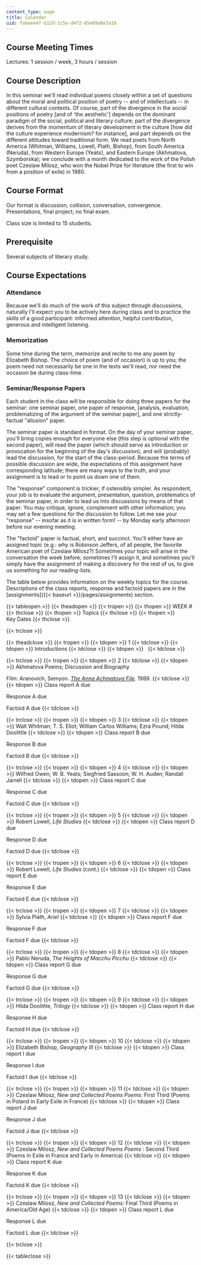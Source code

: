 ```yaml
---
content_type: page
title: Calendar
uid: fabeee4f-b12d-1c5e-d472-85e09a8e7a10
---
```


Course Meeting Times
--------------------

Lectures: 1 session / week, 3 hours / session

Course Description
------------------

In this seminar we'll read individual poems closely within a set of questions about the moral and political position of poetry -- and of intellectuals -- in different cultural contexts. Of course, part of the divergence in the social positions of poetry \[and of 'the aesthetic'\] depends on the dominant paradigm of the social, political and literary culture; part of the divergence derives from the momentum of literary development in the culture \[how did the culture experience modernism? for instance\], and part depends on the different attitudes toward traditional form. We read poets from North America (Whitman, Williams, Lowell, Plath, Bishop), from South America (Neruda), from Western Europe (Yeats), and Eastern Europe (Akhmatova, Szymborska); we conclude with a month dedicated to the work of the Polish poet Czeslaw Milosz, who won the Nobel Prize for literature (the first to win from a position of exile) in 1980.

Course Format
-------------

Our format is discussion, collision, conversation, convergence. Presentations, final project; no final exam.

Class size is limited to 15 students.

Prerequisite
------------

Several subjects of literary study.

Course Expectations
-------------------

### Attendance

Because we'll do much of the work of this subject through discussions, naturally I'll expect you to be actively here during class and to practice the skills of a good participant: informed attention, helpful contribution, generous and intelligent listening.

### Memorization

Some time during the term, memorize and recite to me any poem by Elizabeth Bishop. The choice of poem (and of occasion) is up to you; the poem need not necessarily be one in the texts we'll read, nor need the occasion be during class-time.

### Seminar/Response Papers

Each student in the class will be responsible for doing three papers for the seminar: one seminar paper, one paper of response, \[analysis, evaluation, problematizing of the argument of the seminar paper\], and one strictly-factual "allusion" paper.

The seminar paper is standard in format. On the day of your seminar paper, you'll bring copies enough for everyone else (this step is optional with the second paper), will read the paper (which should serve as introduction or provocation for the beginning of the day's discussion), and will (probably) lead the discussion, for the start of the class-period. Because the terms of possible discussion are wide, the expectations of this assignment have corresponding latitude; there are many ways to the truth, and your assignment is to lead or to point us down one of them.

The "response" component is trickier, if ostensibly simpler. As respondent, your job is to evaluate the argument, presentation, question, problematics of the seminar paper, in order to lead us into discussions by means of that paper. You may critique, ignore, complement with other information; you may set a few questions for the discussion to follow. Let me see your "response" -- insofar as it is in written form! -- by Monday early afternoon before our evening meeting.

The "factoid" paper is factual, short, and succinct. You'll either have an assigned topic (e.g.: why is Robinson Jeffers, of all people, the favorite American poet of Czeslaw Milosz?) Sometimes your topic will arise in the conversation the week before; sometimes I'll assign it, and sometimes you'll simply have the assignment of making a discovery for the rest of us, to give us something for our reading-lists.

The table below provides information on the weekly topics for the course. Descriptions of the class reports, response and factoid papers are in the [assignments]({{< baseurl >}}/pages/assignments) section.

{{< tableopen >}}
{{< theadopen >}}
{{< tropen >}}
{{< thopen >}}
WEEK #
{{< thclose >}}
{{< thopen >}}
Topics
{{< thclose >}}
{{< thopen >}}
Key Dates
{{< thclose >}}

{{< trclose >}}

{{< theadclose >}}
{{< tropen >}}
{{< tdopen >}}
1
{{< tdclose >}}
{{< tdopen >}}
Introductions
{{< tdclose >}}
{{< tdopen >}}
 
{{< tdclose >}}

{{< trclose >}}
{{< tropen >}}
{{< tdopen >}}
2
{{< tdclose >}}
{{< tdopen >}}
Akhmatova Poems; Discussion and Biography  
  
Film: Aranovich, Semyon. [_The Anna Achmatova File_](http://imdb.com/title/tt0097743/)_._ 1989.
{{< tdclose >}}
{{< tdopen >}}
Class report A due  
  
Response A due  
  
Factoid A due
{{< tdclose >}}

{{< trclose >}}
{{< tropen >}}
{{< tdopen >}}
3
{{< tdclose >}}
{{< tdopen >}}
Walt Whitman; T. S. Eliot; William Carlos Williams; Ezra Pound; Hilda Doolittle
{{< tdclose >}}
{{< tdopen >}}
Class report B due  
  
Response B due  
  
Factoid B due
{{< tdclose >}}

{{< trclose >}}
{{< tropen >}}
{{< tdopen >}}
4
{{< tdclose >}}
{{< tdopen >}}
Wilfred Owen; W. B. Yeats; Siegfried Sassoon; W. H. Auden; Randall Jarrell
{{< tdclose >}}
{{< tdopen >}}
Class report C due  
  
Response C due  
  
Factoid C due
{{< tdclose >}}

{{< trclose >}}
{{< tropen >}}
{{< tdopen >}}
5
{{< tdclose >}}
{{< tdopen >}}
Robert Lowell, _Life Studies_
{{< tdclose >}}
{{< tdopen >}}
Class report D due  
  
Response D due  
  
Factoid D due
{{< tdclose >}}

{{< trclose >}}
{{< tropen >}}
{{< tdopen >}}
6
{{< tdclose >}}
{{< tdopen >}}
Robert Lowell, _Life Studies_ (cont.)
{{< tdclose >}}
{{< tdopen >}}
Class report E due  
  
Response E due  
  
Factoid E due
{{< tdclose >}}

{{< trclose >}}
{{< tropen >}}
{{< tdopen >}}
7
{{< tdclose >}}
{{< tdopen >}}
Sylvia Plath, _Ariel_
{{< tdclose >}}
{{< tdopen >}}
Class report F due  
  
Response F due  
  
Factoid F due
{{< tdclose >}}

{{< trclose >}}
{{< tropen >}}
{{< tdopen >}}
8
{{< tdclose >}}
{{< tdopen >}}
Pablo Neruda, _The Heights of Macchu Picchu_
{{< tdclose >}}
{{< tdopen >}}
Class report G due  
  
Response G due  
  
Factoid G due
{{< tdclose >}}

{{< trclose >}}
{{< tropen >}}
{{< tdopen >}}
9
{{< tdclose >}}
{{< tdopen >}}
Hilda Doolittle, _Trilogy_
{{< tdclose >}}
{{< tdopen >}}
Class report H due  
  
Response H due  
  
Factoid H due
{{< tdclose >}}

{{< trclose >}}
{{< tropen >}}
{{< tdopen >}}
10
{{< tdclose >}}
{{< tdopen >}}
Elizabeth Bishop, _Geography III_
{{< tdclose >}}
{{< tdopen >}}
Class report I due  
  
Response I due  
  
Factoid I due
{{< tdclose >}}

{{< trclose >}}
{{< tropen >}}
{{< tdopen >}}
11
{{< tdclose >}}
{{< tdopen >}}
Czeslaw Milosz, _New and Collected Poems Poems_: First Third (Poems in Poland in Early Exile in France)
{{< tdclose >}}
{{< tdopen >}}
Class report J due  
  
Response J due  
  
Factoid J due
{{< tdclose >}}

{{< trclose >}}
{{< tropen >}}
{{< tdopen >}}
12
{{< tdclose >}}
{{< tdopen >}}
Czeslaw Milosz, _New and Collected Poems Poems_ : Second Third (Poems in Exile in France and Early in America)
{{< tdclose >}}
{{< tdopen >}}
Class report K due  
  
Response K due  
  
Factoid K due
{{< tdclose >}}

{{< trclose >}}
{{< tropen >}}
{{< tdopen >}}
13
{{< tdclose >}}
{{< tdopen >}}
Czeslaw Milosz, _New and Collected Poems_: Final Third (Poems in America/Old Age)
{{< tdclose >}}
{{< tdopen >}}
Class report L due  
  
Response L due  
  
Factoid L due
{{< tdclose >}}

{{< trclose >}}

{{< tableclose >}}